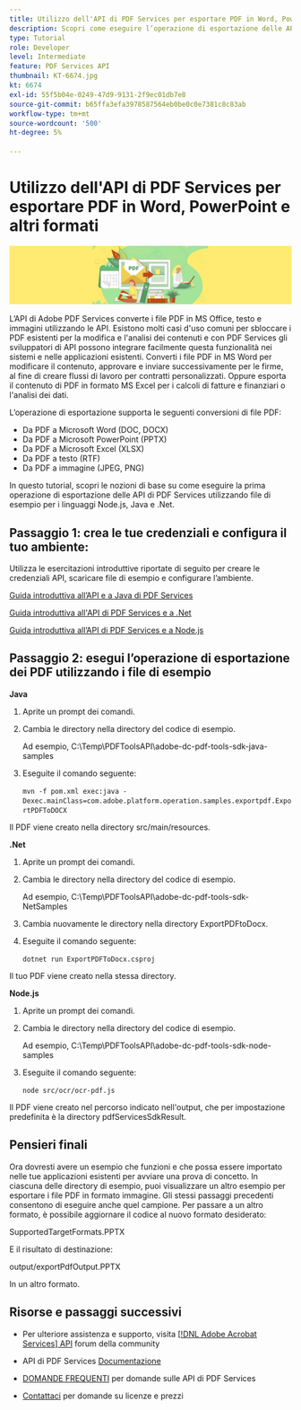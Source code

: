 ```yaml
---
title: Utilizzo dell'API di PDF Services per esportare PDF in Word, PowerPoint e altri formati
description: Scopri come eseguire l’operazione di esportazione delle API di PDF Services utilizzando file di esempio per i linguaggi Node.js, Java e .Net
type: Tutorial
role: Developer
level: Intermediate
feature: PDF Services API
thumbnail: KT-6674.jpg
kt: 6674
exl-id: 55f5b04e-0249-47d9-9131-2f9ec01db7e8
source-git-commit: b65ffa3efa3978587564eb0be0c0e7381c8c83ab
workflow-type: tm+mt
source-wordcount: '500'
ht-degree: 5%

---
```


# Utilizzo dell&#39;API di PDF Services per esportare PDF in Word, PowerPoint e altri formati

![Crea immagine PDF Hero](assets/ExportPDF_hero.jpg)

L’API di Adobe PDF Services converte i file PDF in MS Office, testo e immagini utilizzando le API. Esistono molti casi d&#39;uso comuni per sbloccare i PDF esistenti per la modifica e l&#39;analisi dei contenuti e con PDF Services gli sviluppatori di API possono integrare facilmente questa funzionalità nei sistemi e nelle applicazioni esistenti. Converti i file PDF in MS Word per modificare il contenuto, approvare e inviare successivamente per le firme, al fine di creare flussi di lavoro per contratti personalizzati. Oppure esporta il contenuto di PDF in formato MS Excel per i calcoli di fatture e finanziari o l&#39;analisi dei dati.

L’operazione di esportazione supporta le seguenti conversioni di file PDF:

* Da PDF a Microsoft Word (DOC, DOCX)
* Da PDF a Microsoft PowerPoint (PPTX)
* Da PDF a Microsoft Excel (XLSX)
* Da PDF a testo (RTF)
* Da PDF a immagine (JPEG, PNG)

In questo tutorial, scopri le nozioni di base su come eseguire la prima operazione di esportazione delle API di PDF Services utilizzando file di esempio per i linguaggi Node.js, Java e .Net.

## Passaggio 1: crea le tue credenziali e configura il tuo ambiente:

Utilizza le esercitazioni introduttive riportate di seguito per creare le credenziali API, scaricare file di esempio e configurare l’ambiente.

[Guida introduttiva all’API e a Java di PDF Services](gettingstartedjava.md)

[Guida introduttiva all&#39;API di PDF Services e a .Net](gettingstartednet.md)

[Guida introduttiva all’API di PDF Services e a Node.js](createpdffromhtml.md)

## Passaggio 2: esegui l’operazione di esportazione dei PDF utilizzando i file di esempio

**Java**

1. Aprite un prompt dei comandi.

1. Cambia le directory nella directory del codice di esempio.

   Ad esempio, C:\Temp\PDFToolsAPI\adobe-dc-pdf-tools-sdk-java-samples

1. Eseguite il comando seguente:

   `mvn -f pom.xml exec:java -Dexec.mainClass=com.adobe.platform.operation.samples.exportpdf.ExportPDFToDOCX`

Il PDF viene creato nella directory src/main/resources.

**.Net**

1. Aprite un prompt dei comandi.

1. Cambia le directory nella directory del codice di esempio.

   Ad esempio, C:\Temp\PDFToolsAPI\adobe-dc-pdf-tools-sdk-NetSamples

1. Cambia nuovamente le directory nella directory ExportPDFtoDocx.

1. Eseguite il comando seguente:

   `dotnet run ExportPDFToDocx.csproj`

Il tuo PDF viene creato nella stessa directory.

**Node.js**

1. Aprite un prompt dei comandi.

1. Cambia le directory nella directory del codice di esempio.

   Ad esempio, C:\Temp\PDFToolsAPI\adobe-dc-pdf-tools-sdk-node-samples

1. Eseguite il comando seguente:

   `node src/ocr/ocr-pdf.js`

Il PDF viene creato nel percorso indicato nell&#39;output, che per impostazione predefinita è la directory pdfServicesSdkResult.

## Pensieri finali

Ora dovresti avere un esempio che funzioni e che possa essere importato nelle tue applicazioni esistenti per avviare una prova di concetto. In ciascuna delle directory di esempio, puoi visualizzare un altro esempio per esportare i file PDF in formato immagine. Gli stessi passaggi precedenti consentono di eseguire anche quel campione. Per passare a un altro formato, è possibile aggiornare il codice al nuovo formato desiderato:

SupportedTargetFormats.PPTX

E il risultato di destinazione:

output/exportPdfOutput.PPTX

In un altro formato.

## Risorse e passaggi successivi

* Per ulteriore assistenza e supporto, visita [[!DNL Adobe Acrobat Services] API](https://community.adobe.com/t5/document-cloud-sdk/bd-p/Document-Cloud-SDK?page=1&amp;sort=latest_replies&amp;filter=all) forum della community

* API di PDF Services [Documentazione](https://www.adobe.com/go/pdftoolsapi_doc)

* [DOMANDE FREQUENTI](https://community.adobe.com/t5/document-cloud-sdk/faq-for-document-services-pdf-tools-api/m-p/10726197) per domande sulle API di PDF Services

* [Contattaci](https://www.adobe.com/go/pdftoolsapi_requestform) per domande su licenze e prezzi

